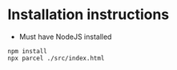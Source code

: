 # Installation instructions
- Must have NodeJS installed
```
npm install
npx parcel ./src/index.html
```
